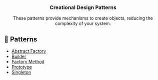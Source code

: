 <p align="center">
  <h3 align="center">Creational Design Patterns</h3>

  <p align="center">
    These patterns provide mechanisms to create objects, reducing the complexity of your system.
  </p>
</p>

## 🔗 Patterns

- [Abstract Factory]()
- [Builder]()
- [Factory Method]()
- [Prototype]()
- [Singleton]()
